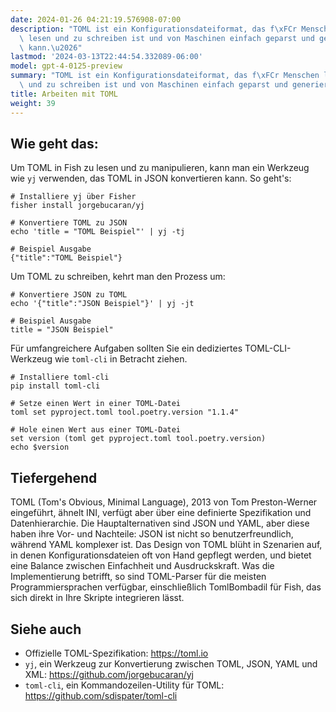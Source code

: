 ```yaml
---
date: 2024-01-26 04:21:19.576908-07:00
description: "TOML ist ein Konfigurationsdateiformat, das f\xFCr Menschen leicht zu\
  \ lesen und zu schreiben ist und von Maschinen einfach geparst und generiert werden\
  \ kann.\u2026"
lastmod: '2024-03-13T22:44:54.332089-06:00'
model: gpt-4-0125-preview
summary: "TOML ist ein Konfigurationsdateiformat, das f\xFCr Menschen leicht zu lesen\
  \ und zu schreiben ist und von Maschinen einfach geparst und generiert werden kann."
title: Arbeiten mit TOML
weight: 39
---
```


## Wie geht das:
Um TOML in Fish zu lesen und zu manipulieren, kann man ein Werkzeug wie `yj` verwenden, das TOML in JSON konvertieren kann. So geht's:

```fish
# Installiere yj über Fisher
fisher install jorgebucaran/yj

# Konvertiere TOML zu JSON
echo 'title = "TOML Beispiel"' | yj -tj

# Beispiel Ausgabe
{"title":"TOML Beispiel"}
```

Um TOML zu schreiben, kehrt man den Prozess um:

```fish
# Konvertiere JSON zu TOML
echo '{"title":"JSON Beispiel"}' | yj -jt

# Beispiel Ausgabe
title = "JSON Beispiel"
```

Für umfangreichere Aufgaben sollten Sie ein dediziertes TOML-CLI-Werkzeug wie `toml-cli` in Betracht ziehen.

```fish
# Installiere toml-cli
pip install toml-cli

# Setze einen Wert in einer TOML-Datei
toml set pyproject.toml tool.poetry.version "1.1.4"

# Hole einen Wert aus einer TOML-Datei
set version (toml get pyproject.toml tool.poetry.version)
echo $version
```

## Tiefergehend
TOML (Tom's Obvious, Minimal Language), 2013 von Tom Preston-Werner eingeführt, ähnelt INI, verfügt aber über eine definierte Spezifikation und Datenhierarchie. Die Hauptalternativen sind JSON und YAML, aber diese haben ihre Vor- und Nachteile: JSON ist nicht so benutzerfreundlich, während YAML komplexer ist. Das Design von TOML blüht in Szenarien auf, in denen Konfigurationsdateien oft von Hand gepflegt werden, und bietet eine Balance zwischen Einfachheit und Ausdruckskraft. Was die Implementierung betrifft, so sind TOML-Parser für die meisten Programmiersprachen verfügbar, einschließlich TomlBombadil für Fish, das sich direkt in Ihre Skripte integrieren lässt.

## Siehe auch
- Offizielle TOML-Spezifikation: https://toml.io
- `yj`, ein Werkzeug zur Konvertierung zwischen TOML, JSON, YAML und XML: https://github.com/jorgebucaran/yj
- `toml-cli`, ein Kommandozeilen-Utility für TOML: https://github.com/sdispater/toml-cli

